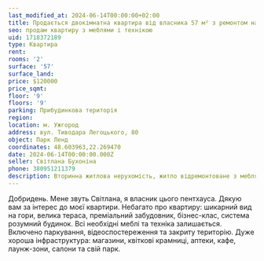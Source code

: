 ```yaml
---
last_modified_at: 2024-06-14T00:00:00+02:00
title: Продається двокімнатна квартира від власника 57 м² з ремонтом на Т. Легоцького
seo: продам квартиру з меблями і технікою
uid: 1718372189
type: Квартира
rent:
rooms: '2'
surface: '57'
surface_land:
price: $120000
price_sqmt:
floor: '9'
floors: '9'
parking: Прибудинкова територія
region:
location: м. Ужгород
address: вул. Тиводара Легоцького, 80
object: Парк Ленд
coordinates: 48.603963,22.269470
date: 2024-06-14T00:00:00.000Z
seller: Світлана Бухоніна
phone: 380951211379
description: Вторинна житлова нерухомість, житло відремонтоване з меблями і технікою, придатне і готове для проживання
---
```


Добридень. Мене звуть Світлана, я власник цього пентхауса. Дякую вам за інтерес до моєї квартири. Небагато про квартиру: шикарний вид на гори, велика тераса, преміальний забудовник, бізнес-клас, система розумний будинок. Всі необхідні меблі та техніка залишається. Включено паркування, відеоспостереження та закриту територію. Дуже хороша інфраструктура: магазини, квіткові крамниці, аптеки, кафе, лаунж-зони, салони та свій парк.
